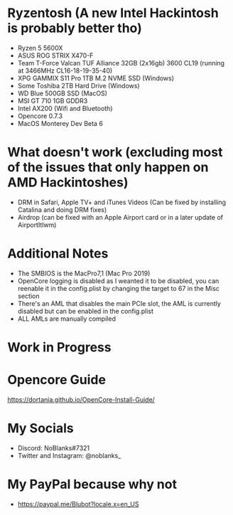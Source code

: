 # Ryzentosh (A new Intel Hackintosh is probably better tho)

- Ryzen 5 5600X
- ASUS ROG STRIX X470-F
- Team T-Force Valcan TUF Alliance 32GB (2x16gb) 3600 CL19 (running at 3466MHz CL16-18-19-35-40)
- XPG GAMMIX S11 Pro 1TB M.2 NVME SSD (Windows)
- Some Toshiba 2TB Hard Drive (Windows)
- WD Blue 500GB SSD (MacOS)
- MSI GT 710 1GB GDDR3
- Intel AX200 (Wifi and Bluetooth)
- Opencore 0.7.3
- MacOS Monterey Dev Beta 6

# What doesn't work (excluding most of the issues that only happen on AMD Hackintoshes)

- DRM in Safari, Apple TV+ and iTunes Videos (Can be fixed by installing Catalina and doing DRM fixes)
- Airdrop (can be fixed with an Apple Airport card or in a later update of AirportItlwm)

# Additional Notes
- The SMBIOS is the MacPro7,1 (Mac Pro 2019)
- OpenCore logging is disabled as I weanted it to be disabled, you can reenable it in the config.plist by changing the target to 67 in the Misc section
- There's an AML that disables the main PCIe slot, the AML is currently disabled but can be enabled in the config.plist
- ALL AMLs are manually compiled 

# Work in Progress


# Opencore Guide
https://dortania.github.io/OpenCore-Install-Guide/

# My Socials
- Discord: NoBlanks#7321
- Twitter and Instagram: @noblanks_

# My PayPal because why not
- https://paypal.me/Blubot?locale.x=en_US
